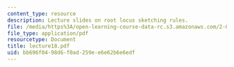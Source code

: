 ```yaml
---
content_type: resource
description: Lecture slides on root locus sketching rules.
file: /media/https%3A/open-learning-course-data-rc.s3.amazonaws.com/2-004-systems-modeling-and-control-ii-fall-2007/bb696f0498d6f0ad259ee6e62b6e6edf_lecture18.pdf
file_type: application/pdf
resourcetype: Document
title: lecture18.pdf
uid: bb696f04-98d6-f0ad-259e-e6e62b6e6edf
---
```

